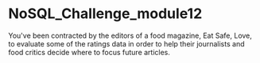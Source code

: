 # NoSQL_Challenge_module12
You've been contracted by the editors of a food magazine, Eat Safe, Love, to evaluate some of the ratings data in order to help their journalists and food critics decide where to focus future articles.
